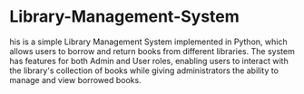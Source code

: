 # Library-Management-System
his is a simple Library Management System implemented in Python, which allows users to borrow and return books from different libraries. The system has features for both Admin and User roles, enabling users to interact with the library's collection of books while giving administrators the ability to manage and view borrowed books.
